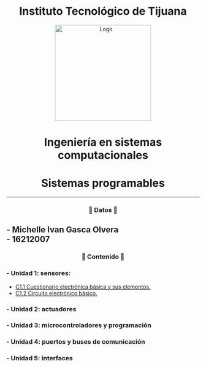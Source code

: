 # <div align="center">Instituto Tecnológico de Tijuana</div>  
<div align="center">
    <img alt="Logo" src="https://www.tijuana.tecnm.mx/wp-content/themes/tecnm/images/logo_TECT.png" width=250 height=250>
</div>  

# <div align="center"> Ingeniería en sistemas computacionales </div>
# <div align="center"> Sistemas programables </div> 
---
### <div align="center">:page_with_curl: Datos :page_with_curl:</div>
**- Michelle Ivan Gasca Olvera**  
**- 16212007**  
---
### <div align="center">:green_book: Contenido :green_book: </div>
### - Unidad 1: sensores:  
  - [C1.1 Cuestionario electrónica básica y sus elementos.](C-md/C1.1_ElectronicaBasica_y_elementos_GascaOlvera.md)
  - [C1.2 Circuito electrónico básico.](C-md/C1.2_ElectronicaBasica_circuitos_GascaOlvera.md)
### - Unidad 2: actuadores  
### - Unidad 3: microcontroladores y programación  
### - Unidad 4: puertos y buses de comunicación  
### - Unidad 5: interfaces  
